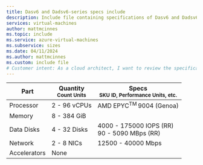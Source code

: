 ```yaml
---
title: Dasv6 and Dadsv6-series specs include
description: Include file containing specifications of Dasv6 and Dadsv6-series VM sizes.
services: virtual-machines
author: mattmcinnes
ms.topic: include
ms.service: azure-virtual-machines
ms.subservice: sizes
ms.date: 04/11/2024
ms.author: mattmcinnes
ms.custom: include file
# Customer intent: As a cloud architect, I want to review the specifications for Dasv6 and Dadsv6-series virtual machines, so that I can determine which VM sizes best meet the performance and resource requirements of my applications.
---
```


| Part | Quantity <br><sup>Count Units | Specs <br><sup>SKU ID, Performance Units, etc.  |
|---|---|---|
| Processor        | 2 - 96 vCPUs    | AMD EPYC<sup>TM</sup> 9004 (Genoa) |
| Memory           | 8 - 384 GiB      |                                        |
| Data Disks       | 4 - 32 Disks      | 4000 - 175000 IOPS (RR) <br>90 - 5090 MBps (RR)      |
| Network          | 2 - 8 NICs       | 12500 - 40000 Mbps                        |
| Accelerators     | None                   |                                        |